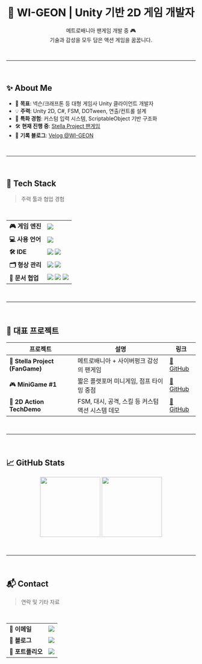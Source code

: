 <br>

<h1 align="center">🐧 WI-GEON | Unity 기반 2D 게임 개발자</h1>

<p align="center">
  메트로배니아 팬게임 개발 중 🎮<br>
  기술과 감성을 모두 담은 액션 게임을 꿈꿉니다.
</p>

<br>

---

<br>

## ✨ About Me

- 🎯 **목표**: 넥슨/크래프톤 등 대형 게임사 Unity 클라이언트 개발자
- 💡 **주력**: Unity 2D, C#, FSM, DOTween, 연출/컨트롤 설계
- 🧠 **특화 경험**: 커스텀 입력 시스템, ScriptableObject 기반 구조화
- 🛠️ **현재 진행 중**: [Stella Project 팬게임](https://github.com/WI-GEON/FanGame_StellaProject)
- 📝 **기록 블로그**: [Velog @WI-GEON](https://velog.io/@WI-GEON)

<br>

---

<br>

## 🧰 Tech Stack

> 주력 툴과 협업 경험

<br>

<table>
  <tr>
    <td><strong>🎮 게임 엔진</strong></td>
    <td><img src="https://img.shields.io/badge/Unity-2022.3+-000000?style=flat&logo=unity&logoColor=white"/></td>
  </tr>
  <tr>
    <td><strong>💻 사용 언어</strong></td>
    <td><img src="https://img.shields.io/badge/C Sharp-239120?style=flat&logo=csharp&logoColor=white"/></td>
  </tr>
  <tr>
    <td><strong>🛠️ IDE</strong></td>
    <td>
      <img src="https://img.shields.io/badge/Visual Studio-5C2D91?style=flat&logo=visualstudio&logoColor=white"/>
      <img src="https://img.shields.io/badge/Rider-000000?style=flat&logo=JetBrains&logoColor=white"/>
    </td>
  </tr>
  <tr>
    <td><strong>🗂️ 형상 관리</strong></td>
    <td>
      <img src="https://img.shields.io/badge/Git-F05032?style=flat&logo=git&logoColor=white"/>
      <img src="https://img.shields.io/badge/GitHub-181717?style=flat&logo=github&logoColor=white"/>
    </td>
  </tr>
  <tr>
    <td><strong>📄 문서 협업</strong></td>
    <td>
      <img src="https://img.shields.io/badge/Jira-0052CC?style=flat&logo=jira&logoColor=white"/>
      <img src="https://img.shields.io/badge/Confluence-172B4D?style=flat&logo=confluence&logoColor=white"/>
      <img src="https://img.shields.io/badge/Notion-000000?style=flat&logo=notion&logoColor=white"/>
    </td>
  </tr>
</table>

<br>

---

<br>

## 🚀 대표 프로젝트

| 프로젝트 | 설명 | 링크 |
|----------|------|------|
| 🌌 **Stella Project (FanGame)** | 메트로배니아 + 사이버펑크 감성의 팬게임 | [🔗 GitHub](https://github.com/WI-GEON/FanGame_StellaProject) |
| 🎮 **MiniGame #1** | 짧은 플랫포머 미니게임, 점프 타이밍 중점 | [🔗 GitHub](https://github.com/WI-GEON/MiniGame_1) |
| 🧪 **2D Action TechDemo** | FSM, 대시, 공격, 스킬 등 커스텀 액션 시스템 데모 | [🔗 GitHub](https://github.com/WI-GEON/TechDemo_2DAction) |

<br>

---

<br>

## 📈 GitHub Stats

<p align="center">
  <img src="https://github-readme-stats.vercel.app/api?username=WI-GEON&show_icons=true&theme=tokyonight&hide_title=true&rank_icon=github&hide_border=true" height="160"/>
  <img src="https://github-readme-stats.vercel.app/api/top-langs/?username=WI-GEON&layout=compact&theme=tokyonight&hide_border=true" height="160"/>
</p>

<br>

---

<br>

## 📬 Contact

> 연락 및 기타 자료

<br>

<table>
  <tr>
    <td><strong>📧 이메일</strong></td>
    <td><img src="https://img.shields.io/badge/Gmail-wigeon.dev@gmail.com-D14836?style=flat&logo=gmail&logoColor=white"/></td>
  </tr>
  <tr>
    <td><strong>📝 블로그</strong></td>
    <td><a href="https://velog.io/@WI-GEON">
      <img src="https://img.shields.io/badge/Blog-Velog-20C997?style=flat&logo=velog&logoColor=white"/>
    </a></td>
  </tr>
  <tr>
    <td><strong>📂 포트폴리오</strong></td>
    <td><a href="https://your-notion-link-here">
      <img src="https://img.shields.io/badge/Notion-Portfolio-000000?style=flat&logo=notion&logoColor=white"/>
    </a></td>
  </tr>
</table>

<br>
